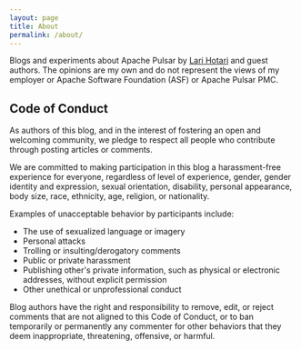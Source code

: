 ```yaml
---
layout: page
title: About
permalink: /about/
---
```


Blogs and experiments about Apache Pulsar by [Lari
Hotari](https://twitter.com/lhotari) and guest authors. The opinions are
my own and do not represent the views of my employer or Apache Software
Foundation (ASF) or Apache Pulsar PMC.

## Code of Conduct

As authors of this blog, and in the interest of fostering an open and
welcoming community, we pledge to respect all people who contribute
through posting articles or comments.

We are committed to making participation in this blog a harassment-free
experience for everyone, regardless of level of experience, gender,
gender identity and expression, sexual orientation, disability, personal
appearance, body size, race, ethnicity, age, religion, or nationality.

Examples of unacceptable behavior by participants include:

* The use of sexualized language or imagery
* Personal attacks
* Trolling or insulting/derogatory comments
* Public or private harassment
* Publishing other's private information, such as physical or electronic
  addresses, without explicit permission
* Other unethical or unprofessional conduct

Blog authors have the right and responsibility to remove, edit, or
reject comments that are not aligned to this Code of Conduct, or to ban
temporarily or permanently any commenter for other behaviors that they
deem inappropriate, threatening, offensive, or harmful.
